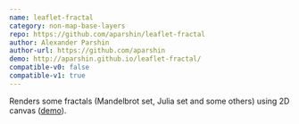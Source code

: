```yaml
---
name: leaflet-fractal
category: non-map-base-layers
repo: https://github.com/aparshin/leaflet-fractal
author: Alexander Parshin
author-url: https://github.com/aparshin
demo: http://aparshin.github.io/leaflet-fractal/
compatible-v0: false
compatible-v1: true
---
```


Renders some fractals (Mandelbrot set, Julia set and some others) using 2D canvas (<a href="http://aparshin.github.io/leaflet-fractal/">demo</a>).
